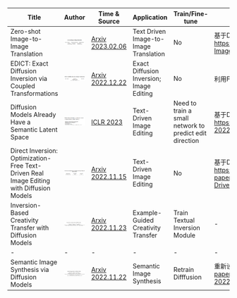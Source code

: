 | Title | Author | Time & Source | Application | Train/Fine-tune | Description | Code |
| - | - | - | - | - | - | - |
| Zero-shot Image-to-Image Translation | ![img](res/001.png) | [Arxiv 2023.02.06](https://arxiv.org/abs/2302.03027) | Text Driven Image-to-Image Translation | No | 基于Diffusion Inversion 用GPT生成大量源域和目标域文本然后做CLIP embedding，求平均值的差作为edit direction。 https://github.com/xuekt98/readed-papers/blob/main/2023/2023.02/032_SSS_Zero-shot%20Image-to-Image%20Translation.md  | https://github.com/pix2pixzero/pix2pix-zero |
| EDICT: Exact Diffusion Inversion via Coupled Transformations | ![img](res/002.png) | [Arxiv 2022.12.22](https://arxiv.org/abs/2211.12446) | Exact Diffusion Inversion; Image Editing | No | 利用Flow的Couple layer的思想，实现更准确的Diffusion inversion | https://github.com/salesforce/EDICT |
| Diffusion Models Already Have a Semantic Latent Space | ![img](res/003.png)| [ICLR 2023](https://openreview.net/pdf?id=pd1P2eUBVfq) | Text-Driven Image Editing | Need to train a small network to predict edit direction | 基于Diffusion Inversion在U-Net的bottleneck添加语义方向的控制，需要串行训练 https://github.com/xuekt98/readed-papers/blob/main/2022/2022.11/2022.11.14-2022.11.20/021_SSSS_Diffusion%20Models%20Already%20Have%20a%20Semantic%20Latent%20Space.md | https://github.com/kwonminki/Asyrp_official |
| Direct Inversion: Optimization-Free Text-Driven Real Image Editing with Diffusion Models | ![img](res/005.png) | [Arxiv 2022.11.15](https://arxiv.org/abs/2207.00050) | Text-Driven Image Editing | No | 基于Diffusion Inversion，利用inversion保存的网络输出与reverse过程的输出做Classifier-free guidance  https://github.com/xuekt98/readed-papers/blob/main/2023/2023.02/027_SSS_Direct%20Inversion%20Optimization-Free%20Text-Driven%20Real%20Image%20Editing%20with%20Diffusion%20Models.md | https://github.com/adham-elarabawy/direct-inversion |
| Inversion-Based Creativity Transfer with Diffusion Models | ![img](res/006.png) | [Arxiv 2022.11.23](https://arxiv.org/abs/2211.13203) | Example-Guided Creativity Transfer | Train Textual Inversion Module | - | https://github.com/zyxElsa/creativity-transfer |
| - | - | - | - | - | - | - |
| Semantic Image Synthesis via Diffusion Models | ![img](res/004.png) | [Arxiv 2022.11.22](https://arxiv.org/abs/2207.00050) | Semantic Image Synthesis | Retrain Difffusion | 重新设计了U-Net，加入SPADE实现语义控制 https://github.com/xuekt98/readed-papers/blob/main/2022/2022.10/2022.10.17-2022.10.23/017_SSS_Semantic%20Image%20Synthesis%20via%20Diffusion%20Models.md | https://github.com/WeilunWang/semantic-diffusion-model |

